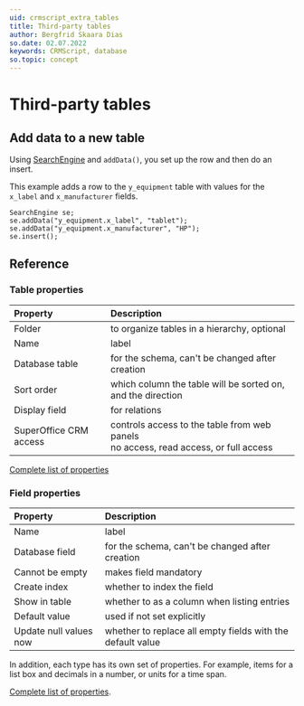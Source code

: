 ```yaml
---
uid: crmscript_extra_tables
title: Third-party tables
author: Bergfrid Skaara Dias
so.date: 02.07.2022
keywords: CRMScript, database
so.topic: concept
---
```


# Third-party tables

## Add data to a new table

Using [SearchEngine][2] and `addData()`, you set up the row and then do an insert.

This example adds a row to the `y_equipment` table with values for the `x_label` and `x_manufacturer` fields.

```crmscript
SearchEngine se;
se.addData("y_equipment.x_label", "tablet");
se.addData("y_equipment.x_manufacturer", "HP");
se.insert();
```

## Reference

### Table properties

| Property | Description |
|:--|:---|
| Folder         | to organize tables in a hierarchy, optional                 |
| Name           | label                                                       |
| Database table | for the schema, can't be changed after creation             |
| Sort order     | which column the table will be sorted on, and the direction |
| Display field  | for relations                                               |
| SuperOffice CRM access | controls access to the table from web panels<br>no access, read access, or full access |

[Complete list of properties][1]

### Field properties

| Property        | Description                                     |
|:----------------|:------------------------------------------------|
| Name            | label                                           |
| Database field  | for the schema, can't be changed after creation |
| Cannot be empty | makes field mandatory                           |
| Create index    | whether to index the field                      |
| Show in table   | whether to as a column when listing entries     |
| Default value   | used if not set explicitly                      |
| Update null values now | whether to replace all empty fields with the default value |

In addition, each type has its own set of properties. For example, items for a list box and decimals in a number, or units for a time span.

[Complete list of properties][3].

<!-- Referenced links -->
[1]: ../../../learn/extra-table/create.md
[2]: ../../../../automation/crmscript/searchengine/index.md
[3]: ../../../learn/extra-field/create.md
